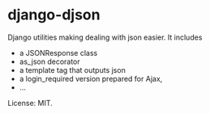 django-djson
============

Django utilities making dealing with json easier. It includes

  * a JSONResponse class
  * as_json decorator
  * a template tag that outputs json
  * a login_required version prepared for Ajax,
  * ...

License: MIT.
